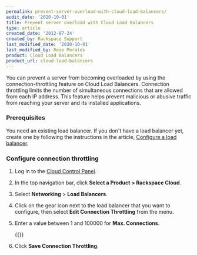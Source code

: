 ```yaml
---
permalink: prevent-server-overload-with-cloud-load-balancers/
audit_date: '2020-10-01'
title: Prevent server overload with Cloud Load Balancers
type: article
created_date: '2012-07-24'
created_by: Rackspace Support
last_modified_date: '2020-10-01'
last_modified_by: Rose Morales
product: Cloud Load Balancers
product_url: cloud-load-balancers
---
```


You can prevent a server from becoming overloaded by using the
connection-throttling feature on Cloud Load Balancers. Connection throttling
limits the number of simultaneous connections that are allowed from each IP
address. This feature helps prevent malicious or abusive traffic from reaching
your server and its installed applications.

### Prerequisites

You need an existing load balancer. If you don't have a load balancer yet, create one by following the
instructions in the article, [Configure a load balancer](/support/how-to/configure-a-load-balancer/).

### Configure connection throttling

1. Log in to the [Cloud Control Panel](https://login.rackspace.com).
2. In the top navigation bar, click **Select a Product > Rackspace Cloud**.
3. Select **Networking** > **Load Balancers**.
4. Click on the gear icon next to the load balancer that you want to configure,
    then select **Edit Connection Throttling** from the menu.
5. Enter a value between 1 and 100000 for **Max. Connections**.

    {{<image src="827-1496.png" alt="" title="">}}

6. Click **Save Connection Throttling**.
